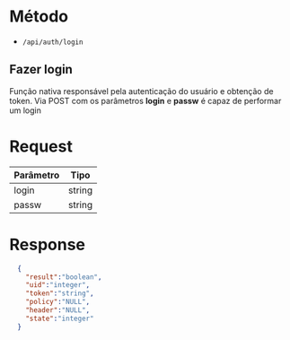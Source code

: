 # Método

- `/api/auth/login`

Fazer login
-

Função nativa responsável pela autenticação do usuário e obtenção de token. Via POST com os parâmetros **login** e **passw** é capaz de performar um login

# Request

| Parâmetro | Tipo |
| ------ | ------ |
| login | string |
| passw | string |

# Response

```json
  {
    "result":"boolean",
    "uid":"integer",
    "token":"string",
    "policy":"NULL",
    "header":"NULL",
    "state":"integer"
  }
```

